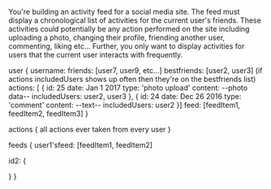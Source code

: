You're building an activity feed for a social media site. The feed must display a chronological list of activities for the current user's friends. These activities could potentially be any action performed on the site including uploading a photo, changing their profile, friending another user, commenting, liking etc... Further, you only want to display activities for users that the current user interacts with frequently.

user {
  username:
  friends: [user7, user9, etc...]
  bestfriends: [user2, user3] (if actions includedUsers shows up often then they're on the bestfriends list)
  actions: [
    {
      id: 25
      date: Jan 1 2017
      type: 'photo upload'
      content: --photo data--
      includedUsers: user2, user3
    },
    {
      id: 24
      date: Dec 26 2016
      type: 'comment'
      content: --text--
      includedUsers: user2
    }]
  feed: [feedItem1, feedItem2, feedItem3]
}


actions {
  all actions ever taken from every user
}

feeds {
  user1'sfeed: [feedItem1, feedItem2]

  id2: {

  }
}
